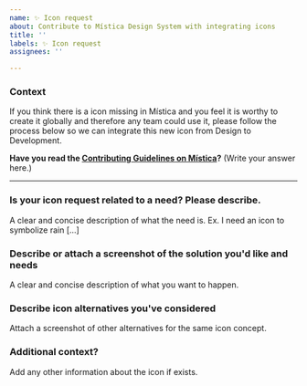 ```yaml
---
name: ✨ Icon request
about: Contribute to Mística Design System with integrating icons
title: ''
labels: ✨ Icon request
assignees: ''

---
```

<!-- _English or Spanish is ok._ -->

### Context
If you think there is a icon missing in Mística and you feel it is worthy to create it globally and therefore any team could use it, please follow the process below so we can integrate this new icon from Design to Development.

**Have you read the [Contributing Guidelines on Mística](https://brandfactory.telefonica.com/document/1846#/contribute-to-mistica/components-request)?**
(Write your answer here.)

---

### Is your icon request related to a need? Please describe.
A clear and concise description of what the need is. Ex. I need an icon to symbolize rain [...]

### Describe or attach a screenshot of the solution you'd like and needs
A clear and concise description of what you want to happen.

### Describe icon alternatives you've considered
Attach a screenshot of other alternatives for the same icon concept.

### Additional context?
Add any other information about the icon if exists.
